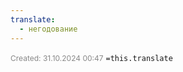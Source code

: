 ```yaml
---
translate:
  - негодование
---
```

<span style="font-size:12px; color:#888888;">Created: 31.10.2024 00:47</span>
 `=this.translate`